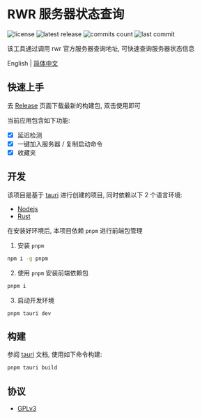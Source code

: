 # RWR 服务器状态查询

![license](https://badgen.net/github/license/Kreedzt/rwr-server-ping)
![latest release](https://badgen.net/github/release/Kreedzt/rwr-server-ping)
![commits count](https://badgen.net/github/commits/Kreedzt/rwr-server-ping)
![last commit](https://badgen.net/github/last-commit/Kreedzt/rwr-server-ping)

该工具通过调用 rwr 官方服务器查询地址, 可快速查询服务器状态信息

English | [简体中文](README.md)

## 快速上手

去 [Release](https://github.com/Kreedzt/rwr-server-ping/releases) 页面下载最新的构建包, 双击使用即可

当前应用包含如下功能:

-   [x] 延迟检测
-   [x] 一键加入服务器 / 复制启动命令
-   [x] 收藏夹

## 开发

该项目是基于 [tauri](https://tauri.app/) 进行创建的项目, 同时依赖以下 2 个语言环境:

-   [Nodejs](https://nodejs.org/en/)
-   [Rust](https://www.rust-lang.org/)

在安装好环境后, 本项目依赖 `pnpm` 进行前端包管理

1. 安装 `pnpm`

```bash
npm i -g pnpm
```

2. 使用 `pnpm` 安装前端依赖包

```bash
pnpm i
```

3. 启动开发环境

```
pnpm tauri dev
```

## 构建

参阅 [tauri](https://tauri.app/zh/v1/guides/building/) 文档, 使用如下命令构建:

```bash
pnpm tauri build
```

## 协议

-   [GPLv3](https://opensource.org/licenses/GPL-3.0)
